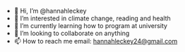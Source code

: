 - 👋 Hi, I’m @hannahleckey
- 👀 I’m interested in climate change, reading and health
- 🌱 I’m currently learning how to program at university
- 💞️ I’m looking to collaborate on anything
- 📫 How to reach me email: hannahleckey24@gmail.com

<!---
hannahleckey/hannahleckey is a ✨ special ✨ repository because its `README.md` (this file) appears on your GitHub profile.
You can click the Preview link to take a look at your changes.
--->
